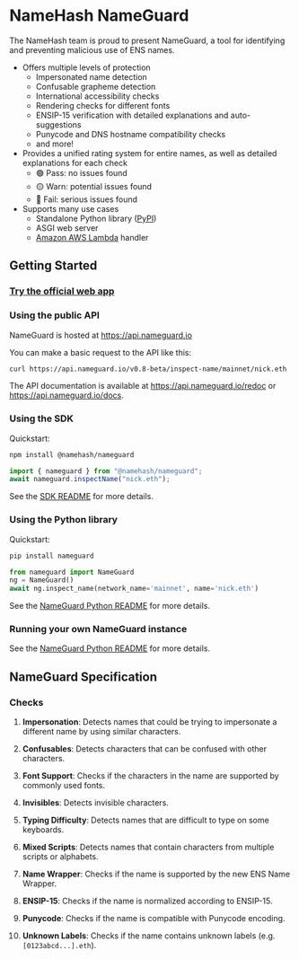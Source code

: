 # NameHash NameGuard

The NameHash team is proud to present NameGuard, a tool for identifying and preventing malicious use of ENS names.

* Offers multiple levels of protection
  * Impersonated name detection
  * Confusable grapheme detection
  * International accessibility checks
  * Rendering checks for different fonts
  * ENSIP-15 verification with detailed explanations and auto-suggestions
  * Punycode and DNS hostname compatibility checks
  * and more!
* Provides a unified rating system for entire names, as well as detailed explanations for each check
  * :green_circle: Pass: no issues found
  * :yellow_circle: Warn: potential issues found
  * :red_circle: Fail: serious issues found
* Supports many use cases
  * Standalone Python library ([PyPI](https://pypi.org/project/nameguard/))
  * ASGI web server
  * [Amazon AWS Lambda](https://aws.amazon.com/lambda/) handler

## Getting Started

### [Try the official web app](https://nameguard.io)

### Using the public API

NameGuard is hosted at <https://api.nameguard.io>

You can make a basic request to the API like this:

```bash
curl https://api.nameguard.io/v0.8-beta/inspect-name/mainnet/nick.eth
```

The API documentation is available at <https://api.nameguard.io/redoc> or <https://api.nameguard.io/docs>.

### Using the SDK

Quickstart:

```bash
npm install @namehash/nameguard
```

```ts
import { nameguard } from "@namehash/nameguard";
await nameguard.inspectName("nick.eth");
```

See the [SDK README](./packages/sdk/README.md) for more details.

### Using the Python library

Quickstart:

```bash
pip install nameguard
```

```python
from nameguard import NameGuard
ng = NameGuard()
await ng.inspect_name(network_name='mainnet', name='nick.eth')
```

See the [NameGuard Python README](./api/README.md) for more details.

### Running your own NameGuard instance

See the [NameGuard Python README](./api/README.md) for more details.

## NameGuard Specification

### Checks

1. **Impersonation**: Detects names that could be trying to impersonate a different name by using similar characters.

2. **Confusables**: Detects characters that can be confused with other characters.

3. **Font Support**: Checks if the characters in the name are supported by commonly used fonts.

4. **Invisibles**: Detects invisible characters.

5. **Typing Difficulty**: Detects names that are difficult to type on some keyboards.

6. **Mixed Scripts**: Detects names that contain characters from multiple scripts or alphabets.

7. **Name Wrapper**: Checks if the name is supported by the new ENS Name Wrapper.

8. **ENSIP-15**: Checks if the name is normalized according to ENSIP-15.

9. **Punycode**: Checks if the name is compatible with Punycode encoding.

10. **Unknown Labels**: Checks if the name contains unknown labels (e.g. `[0123abcd...].eth`).
